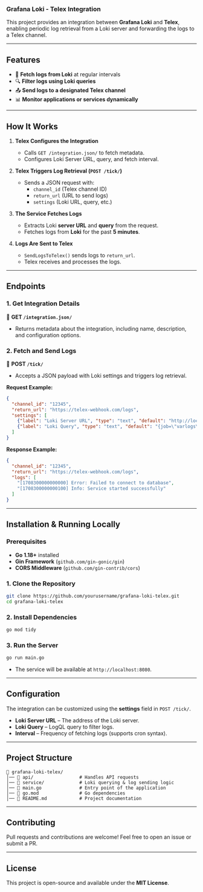 ### **Grafana Loki - Telex Integration**  

This project provides an integration between **Grafana Loki** and **Telex**, enabling periodic log retrieval from a Loki server and forwarding the logs to a Telex channel.

---

## **Features**  
- 📡 **Fetch logs from Loki** at regular intervals  
- 🔍 **Filter logs using Loki queries**  
- 📤 **Send logs to a designated Telex channel**  
- 📊 **Monitor applications or services dynamically**  

---

## **How It Works**  

1. **Telex Configures the Integration**  
   - Calls `GET /integration.json/` to fetch metadata.  
   - Configures Loki Server URL, query, and fetch interval.  

2. **Telex Triggers Log Retrieval (`POST /tick/`)**  
   - Sends a JSON request with:  
     - `channel_id` (Telex channel ID)  
     - `return_url` (URL to send logs)  
     - `settings` (Loki URL, query, etc.)  

3. **The Service Fetches Logs**  
   - Extracts Loki **server URL** and **query** from the request.  
   - Fetches logs from **Loki** for the past **5 minutes**.  

4. **Logs Are Sent to Telex**  
   - `SendLogsToTelex()` sends logs to `return_url`.  
   - Telex receives and processes the logs.  

---

## **Endpoints**  

### **1. Get Integration Details**  
📌 **GET `/integration.json/`**  
- Returns metadata about the integration, including name, description, and configuration options.  

### **2. Fetch and Send Logs**  
📌 **POST `/tick/`**  
- Accepts a JSON payload with Loki settings and triggers log retrieval.  

**Request Example:**  
```json
{
  "channel_id": "12345",
  "return_url": "https://telex-webhook.com/logs",
  "settings": [
    {"label": "Loki Server URL", "type": "text", "default": "http://localhost:3100"},
    {"label": "Loki Query", "type": "text", "default": "{job=\"varlogs\"}"}
  ]
}
```

**Response Example:**  
```json
{
  "channel_id": "12345",
  "return_url": "https://telex-webhook.com/logs",
  "logs": [
    "[1708300000000000] Error: Failed to connect to database",
    "[1708300000000100] Info: Service started successfully"
  ]
}
```

---

## **Installation & Running Locally**  

### **Prerequisites**  
- **Go 1.18+** installed  
- **Gin Framework** (`github.com/gin-gonic/gin`)  
- **CORS Middleware** (`github.com/gin-contrib/cors`)  

### **1. Clone the Repository**  
```sh
git clone https://github.com/yourusername/grafana-loki-telex.git
cd grafana-loki-telex
```

### **2. Install Dependencies**  
```sh
go mod tidy
```

### **3. Run the Server**  
```sh
go run main.go
```
- The service will be available at `http://localhost:8080`.

---

## **Configuration**  
The integration can be customized using the **settings** field in `POST /tick/`.  
- **Loki Server URL** – The address of the Loki server.  
- **Loki Query** – LogQL query to filter logs.  
- **Interval** – Frequency of fetching logs (supports cron syntax).  

---

## **Project Structure**  
```
📂 grafana-loki-telex/
│── 📁 api/                 # Handles API requests
│── 📁 service/             # Loki querying & log sending logic
│── 📄 main.go              # Entry point of the application
│── 📄 go.mod               # Go dependencies
│── 📄 README.md            # Project documentation
```

---

## **Contributing**  
Pull requests and contributions are welcome! Feel free to open an issue or submit a PR.

---

## **License**  
This project is open-source and available under the **MIT License**.